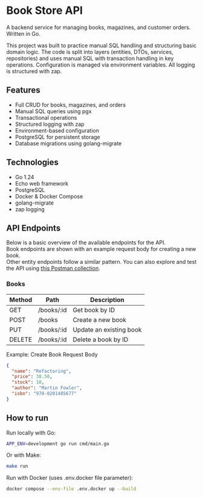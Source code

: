 # Book Store API
A backend service for managing books, magazines, and customer orders. Written in Go.

This project was built to practice manual SQL handling and structuring basic domain logic.
The code is split into layers (entities, DTOs, services, repositories) and uses manual SQL with transaction handling in key operations.
Configuration is managed via environment variables. All logging is structured with zap.

## Features
- Full CRUD for books, magazines, and orders
- Manual SQL queries using pgx
- Transactional operations
- Structured logging with zap
- Environment-based configuration
- PostgreSQL for persistent storage
- Database migrations using golang-migrate

## Technologies
- Go 1.24
- Echo web framework
- PostgreSQL
- Docker & Docker Compose
- golang-migrate
- zap logging

## API Endpoints

Below is a basic overview of the available endpoints for the API.  
Book endpoints are shown with an example request body for creating a new book.  
Other entity endpoints follow a similar pattern.
You can also explore and test the API using [this Postman collection](https://marivatis-2453845.postman.co/workspace/Martyniuk-Ivan's-Workspace~a2fea552-0d21-4ce8-8d28-e4a009bbb42c/collection/47003959-8f3bfb68-c3d6-41cd-85b4-e33c7211286c?action=share&creator=47003959).

### Books
| Method | Path       | Description             |
|--------|------------|-------------------------|
| GET    | /books/:id | Get book by ID          |
| POST   | /books     | Create a new book       |
| PUT    | /books/:id | Update an existing book |
| DELETE | /books/:id | Delete a book by ID     |

Example: Create Book Request Body
```json
{
  "name": "Refactoring",
  "price": 38.50,
  "stock": 10,
  "author": "Martin Fowler",
  "isbn": "978-0201485677"
}
```

## How to run
Run locally with Go:
```bash
APP_ENV=development go run cmd/main.go
```  
Or with Make:
```bash
make run
```
Run with Docker (uses .env.docker file parameter):
```bash
docker compose --env-file .env.docker up --build
```
